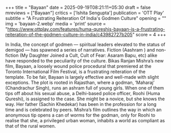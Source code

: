 +++
title = "Bayaan"
date = 2025-09-19T08:21:11+05:30
draft = false
mreviews = ["Bayaan"]
critics = ['Ishita Sengupta']
publication = 'OTT Play'
subtitle = "A Frustrating Reiteration Of India's Godmen Culture"
opening = ""
img = 'bayaan-2.webp'
media = 'print'
source = "https://www.ottplay.com/features/huma-qureshis-bayaan-is-a-frustrating-reiteration-of-the-godmen-culture-in-india/c43982727b205"
score = 4
+++

In India, the concept of godmen — spiritual leaders elevated to the status of demigod — has spawned a series of narratives. Fiction (Aashram ) and non-fiction (My Daughter Joined a Cult, Cult of Fear: Asaram Bapu, etc) alike have responded to the peculiarity of the culture. Bikas Ranjan Mishra’s new film, Bayaan, a loosely wound police procedural that premiered at the Toronto International Film Festival, is a frustrating reiteration of the template. To be fair, Bayaan is largely effective and well-made with slight exceptions. The plot is rooted in Rajasthan, where a godman, ‘Maharaj’ (Chandrachur Singh), runs an ashram full of young girls. When one of them tips off about his sexual abuse, a Delhi-based police officer, Roohi (Huma Qureshi), is assigned to the case. She might be a novice, but she knows the way. Her father (Sachin Khedekar) has been in the profession for a long time and is celebrated by peers. Mishra’s film outlines the way in which an anonymous tip opens a can of worms for the godman, only for Roohi to realise that she, a privileged urban woman, inhabits a world as compliant as that of the rural women.
